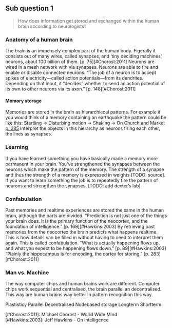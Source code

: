 ## Sub question 1
> How does information get stored and exchanged within the human brain according to neurologists?

### Anatomy of a human brain
The brain is an immensely complex part of the human body. Figerally it consists out of many wires, called synapses, and ‘tiny deciding machines’, neurons, about 100 billion of them. [p. 75][#Chorost:2011]
Neurons are wired in a mesh network with via synapses. Neurons are able to fire and enable or disable connected neurons. “The job of a neuron is to accept spikes of electricity—called action potentials—from its dendrites. Depending on that input, it “decides” whether to send an action potential of its own to other neurons via its axon.” [p. 148][#Chorost:2011]

#### Memory storage
Memories are stored in the brain as hierarchiecal patterns. For example if you would think of a memory containing an earthquake the pattern could be like this: Startling → Disturbing motion → Shaking → On Church and Market [p. 285](#Chorost:2011) Interpret the objects in this hierarchy as neurons firing each other, the lines as synapses. 

### Learning
If you have learned something you have basically made a memory more permanent in your brain. You’ve strengthened the synapses between the neurons which make the pattern of the memory. The strength of a synapse and thus the strength of a memory is expressed in weights [TODO: source].
If you want to learn something the job is to repeatedly fire the pattern of neurons and strengthen the synapses. [TODO: add dexter’s lab]

### Confabulation
Past memories and realtime experiences are stored the same in the human brain, although the parts are divided. “Prediction is not just one of the things your brain does. It is the primary function of the neocortex, and the foundation of intelligence.” [p. 169][#Hawkins:2003] By retrieving past memories from the neocortex the brain predicts what happens realtime. This is how details van be filled in without having to need to interpret them again. This is called confabulation. “What is actually happening flows up, and what you expect to be happening flows down.” [p. 89][#Hawkins:2003] “Plainly the hippocampus is for encoding, the cortex for storing.” [p. 283][#Chorost:2011]

### Man vs. Machine
The way computer chips and human brains work are different. Computer chips work sequential and centralised, the brain parallel an decentralised. This way are human brains way better in pattern recognition this way.

Plastisticy
Parallel
Decentralised
Nodebased storage
Longterm Shortterm

[#Chorost:2011]: Michael Chorost - World Wide Mind  
[#Hawkins:2003]: Jeff Hawkins - On intelligence  
